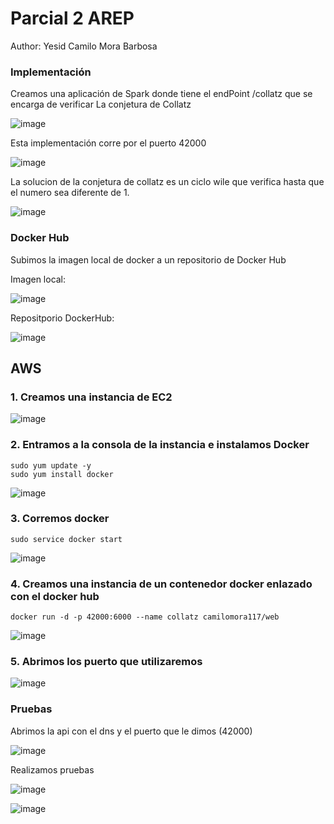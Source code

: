 # Parcial 2 AREP

Author: Yesid Camilo Mora Barbosa

### Implementación

Creamos una aplicación de Spark donde tiene el endPoint /collatz que se encarga de verificar La conjetura de Collatz

![image](https://user-images.githubusercontent.com/98135134/229211899-34b93df0-5f1d-4ef9-be55-44cabd81c8e4.png)

Esta implementación corre por el puerto 42000

![image](https://user-images.githubusercontent.com/98135134/229212121-fc8b198a-cfe8-43c2-b2b7-0423478589c3.png)

La solucion de la conjetura de collatz es un ciclo wile que verifica hasta que el numero sea diferente de 1.

![image](https://user-images.githubusercontent.com/98135134/229212264-04c1e11f-e055-4db6-a2d6-9d6cd6877e26.png)


### Docker Hub

Subimos la imagen local de docker a un repositorio de Docker Hub

Imagen local:

![image](https://user-images.githubusercontent.com/98135134/229212426-f6d210c1-4b76-42ec-8a87-676ed4ac507e.png)

Repositporio DockerHub:

![image](https://user-images.githubusercontent.com/98135134/229211794-f0158a17-79d5-4a80-9d65-b810af518134.png)


## AWS

### 1. Creamos una instancia de EC2

![image](https://user-images.githubusercontent.com/98135134/229209949-f40174a1-74e6-42d1-a946-ad11c937b1f9.png)

### 2. Entramos a la consola de la instancia e instalamos Docker

```
sudo yum update -y
sudo yum install docker
```

![image](https://user-images.githubusercontent.com/98135134/229210458-fbcb5c71-ceb7-4edd-aa4a-49757f458924.png)


### 3. Corremos docker

```
sudo service docker start
```

![image](https://user-images.githubusercontent.com/98135134/229210656-42cd80fe-db3f-4af7-8e62-2b02ca740912.png)

### 4. Creamos una instancia de un contenedor docker enlazado con el docker hub

```
docker run -d -p 42000:6000 --name collatz camilomora117/web
```

![image](https://user-images.githubusercontent.com/98135134/229211068-97d872c4-f448-4b29-8117-8ab911c2dbef.png)

### 5. Abrimos los puerto que utilizaremos

![image](https://user-images.githubusercontent.com/98135134/229211263-393b9acd-eb06-436f-8459-60d8d1b21c02.png)


### Pruebas

Abrimos la api con el dns y el puerto que le dimos (42000)

![image](https://user-images.githubusercontent.com/98135134/229211519-683875c2-94bc-48eb-ad20-2553e0c5fc6b.png)

Realizamos pruebas

![image](https://user-images.githubusercontent.com/98135134/229211572-db040127-d21a-491a-8502-d8556bb0f595.png)


![image](https://user-images.githubusercontent.com/98135134/229211618-d55019b8-5876-4e5f-9129-629c9e9d7279.png)
